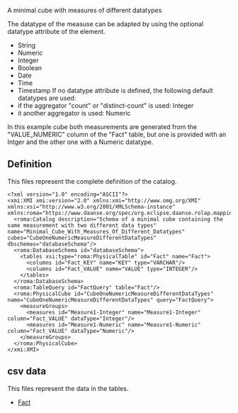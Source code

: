 A minimal cube with measures of different datatypes

The datatype of the measuse can be adapted by using the optional datatype attribute of the <Measure> element.
- String
- Numeric
- Integer
- Boolean
- Date
- Time
- Timestamp
If no datatype attribute is defined, the following default datatypes are used:
- if the aggregator "count" or "distinct-count" is used: Integer
- it another aggregator is used: Numeric

In this example cube both measurements are generated from the "VALUE_NUMERIC" column of the "Fact" table, but one is provided with an Intger and the other one with a Numeric datatype.



## Definition

This files represent the complete definition of the catalog.

```xmi
<?xml version="1.0" encoding="ASCII"?>
<xmi:XMI xmi:version="2.0" xmlns:xmi="http://www.omg.org/XMI" xmlns:xsi="http://www.w3.org/2001/XMLSchema-instance" xmlns:roma="https://www.daanse.org/spec/org.eclipse.daanse.rolap.mapping">
  <roma:Catalog description="Schema of a minimal cube containing the same measurement with two different data types" name="Minimal_Cube_With_Measures_Of_Different_Datatypes" cubes="CubeOneNumericMeasureDifferentDataTypes" dbschemas="databaseSchema"/>
  <roma:DatabaseSchema id="databaseSchema">
    <tables xsi:type="roma:PhysicalTable" id="Fact" name="Fact">
      <columns id="Fact_KEY" name="KEY" type="VARCHAR"/>
      <columns id="Fact_VALUE" name="VALUE" type="INTEGER"/>
    </tables>
  </roma:DatabaseSchema>
  <roma:TableQuery id="FactQuery" table="Fact"/>
  <roma:PhysicalCube id="CubeOneNumericMeasureDifferentDataTypes" name="CubeOneNumericMeasureDifferentDataTypes" query="FactQuery">
    <measureGroups>
      <measures id="Measure1-Integer" name="Measure1-Integer" column="Fact_VALUE" dataType="Integer"/>
      <measures id="Measure1-Numeric" name="Measure1-Numeric" column="Fact_VALUE" dataType="Numeric"/>
    </measureGroups>
  </roma:PhysicalCube>
</xmi:XMI>

```
## csv data


This files represent the data in the tables.

- [Fact](./data/Fact.csv)

